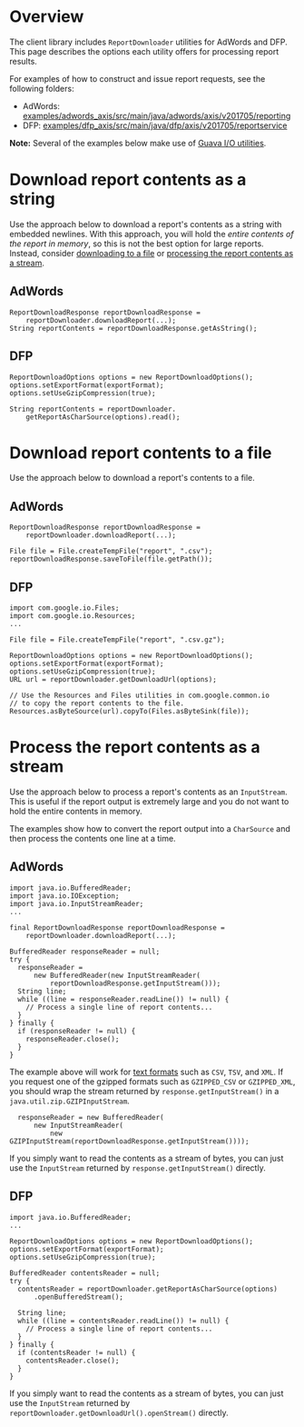 # Overview
The client library includes `ReportDownloader` utilities for AdWords and DFP. This page describes the options each utility offers for processing report results.

For examples of how to construct and issue report requests, see the following folders:

* AdWords: [examples/adwords_axis/src/main/java/adwords/axis/v201705/reporting](https://github.com/googleads/googleads-java-lib/tree/master/examples/adwords_axis/src/main/java/adwords/axis/v201705/reporting)
* DFP: [examples/dfp_axis/src/main/java/dfp/axis/v201705/reportservice](https://github.com/googleads/googleads-java-lib/tree/master/examples/dfp_axis/src/main/java/dfp/axis/v201705/reportservice)

**Note:** Several of the examples below make use of [Guava I/O utilities](https://github.com/google/guava/wiki/IOExplained).

# Download report contents as a string
Use the approach below to download a report's contents as a string with embedded newlines. With this approach, you will hold the *entire contents of the report in memory*, so this is not the best option for large reports. Instead, consider [downloading to a file](#download-report-contents-to-a-file) or [processing the report contents as a stream](#process-the-report-contents-as-a-stream).

## AdWords

    ReportDownloadResponse reportDownloadResponse = 
        reportDownloader.downloadReport(...);
    String reportContents = reportDownloadResponse.getAsString();

## DFP

    ReportDownloadOptions options = new ReportDownloadOptions();
    options.setExportFormat(exportFormat);
    options.setUseGzipCompression(true);

    String reportContents = reportDownloader.
        getReportAsCharSource(options).read();

# Download report contents to a file
Use the approach below to download a report's contents to a file.

## AdWords

    ReportDownloadResponse reportDownloadResponse =
        reportDownloader.downloadReport(...);

    File file = File.createTempFile("report", ".csv");
    reportDownloadResponse.saveToFile(file.getPath());

## DFP

    import com.google.io.Files;
    import com.google.io.Resources;
    ...

    File file = File.createTempFile("report", ".csv.gz");

    ReportDownloadOptions options = new ReportDownloadOptions();
    options.setExportFormat(exportFormat);
    options.setUseGzipCompression(true);
    URL url = reportDownloader.getDownloadUrl(options);

    // Use the Resources and Files utilities in com.google.common.io
    // to copy the report contents to the file.
    Resources.asByteSource(url).copyTo(Files.asByteSink(file));

# Process the report contents as a stream
Use the approach below to process a report's contents as an `InputStream`. This is useful if the report output is extremely large and you do not want to hold the entire contents in memory.

The examples show how to convert the report output into a `CharSource` and then process the contents one line at a time. 

## AdWords

    import java.io.BufferedReader;
    import java.io.IOException;
    import java.io.InputStreamReader;
    ...

    final ReportDownloadResponse reportDownloadResponse =
        reportDownloader.downloadReport(...);

    BufferedReader responseReader = null;
    try {
      responseReader =
          new BufferedReader(new InputStreamReader(
              reportDownloadResponse.getInputStream()));
      String line;
      while ((line = responseReader.readLine()) != null) {
        // Process a single line of report contents...
      }
    } finally {
      if (responseReader != null) {
        responseReader.close();
      }
    }

The example above will work for [text formats](https://developers.google.com/adwords/api/docs/guides/reporting#download-formats) such as `CSV`, `TSV`, and `XML`. If you request one of the gzipped formats such as `GZIPPED_CSV` or `GZIPPED_XML`, you should wrap the stream returned by `response.getInputStream()` in a `java.util.zip.GZIPInputStream`.

      responseReader = new BufferedReader(
          new InputStreamReader(
              new GZIPInputStream(reportDownloadResponse.getInputStream())));

If you simply want to read the contents as a stream of bytes, you can just use the `InputStream` returned by `response.getInputStream()` directly.

## DFP

    import java.io.BufferedReader;
    ...

    ReportDownloadOptions options = new ReportDownloadOptions();
    options.setExportFormat(exportFormat);
    options.setUseGzipCompression(true);

    BufferedReader contentsReader = null;
    try {
      contentsReader = reportDownloader.getReportAsCharSource(options)
          .openBufferedStream();

      String line;
      while ((line = contentsReader.readLine()) != null) {
        // Process a single line of report contents...
      }
    } finally {
      if (contentsReader != null) {
        contentsReader.close();
      }
    }

If you simply want to read the contents as a stream of bytes, you can just use the `InputStream` returned by `reportDownloader.getDownloadUrl().openStream()` directly.
